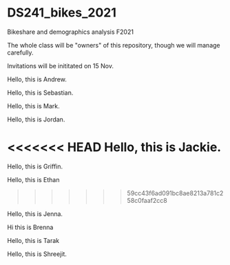 # DS241_bikes_2021
Bikeshare and demographics analysis F2021

The whole class will be "owners" of this repository, though we will manage carefully.

Invitations will be inititated on 15 Nov.

Hello, this is Andrew.

Hello, this is Sebastian.

Hello, this is Mark.

Hello, this is Jordan.

<<<<<<< HEAD
Hello, this is Jackie. 
=======
Hello, this is Griffin.

Hello, this is Ethan
>>>>>>> 59cc43f6ad091bc8ae8213a781c258c0faaf2cc8
>>>>>>> 
Hello, this is Jenna.

Hi this is Brenna

Hello, this is Tarak

Hello, this is Shreejit.